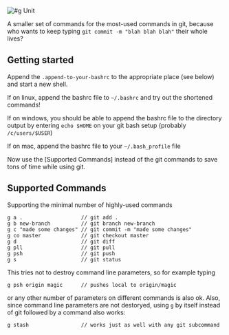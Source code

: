 ![#g Unit](https://lh3.googleusercontent.com/AjJ-FREnS8Fs26KeBM1YCHbXkwscaJAtuL2s7ClZzrc=w640-h200-no)

A smaller set of commands for the most-used commands in git, because who wants to keep typing `git commit -m "blah blah blah"` their whole lives? 

## Getting started

Append the `.append-to-your-bashrc` to the appropriate place (see below) and start a new shell.

If on linux, append the bashrc file to `~/.bashrc` and try out the shortened commands!

If on windows, you should be able to append the bashrc file to the directory output by entering `echo $HOME` on your git bash setup (probably `/c/users/$USER`)

If on mac, append the bashrc file to your `~/.bash_profile` file

Now use the [Supported Commands] instead of the git commands to save tons of time while using git.

## Supported Commands
Supporting the minimal number of highly-used commands

    g a .                   // git add .
    g b new-branch          // git branch new-branch
    g c "made some changes" // git commit -m "made some changes"
    g co master             // git checkout master
    g d                     // git diff
    g pll                   // git pull
    g psh                   // git push
    g s                     // git status
    
This tries not to destroy command line parameters, so for example typing 

    g psh origin magic      // pushes local to origin/magic

or any other number of parameters on different commands is also ok.  Also, since command line parameters are not destoryed, using `g` by itself instead of git followed by a command also works:

    g stash                 // works just as well with any git subcommand
